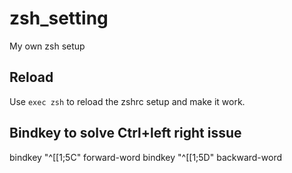 # zsh_setting
My own zsh setup

## Reload
Use `exec zsh` to reload the zshrc setup and make it work.

## Bindkey to solve Ctrl+left right issue
bindkey "^[[1;5C" forward-word
bindkey "^[[1;5D" backward-word
